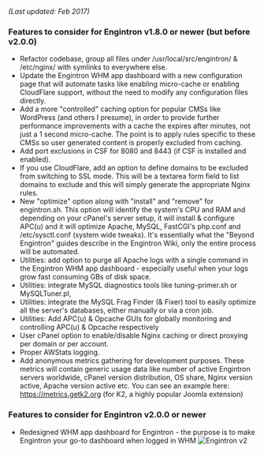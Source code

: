 _(Last updated: Feb 2017)_

### Features to consider for Engintron v1.8.0 or newer (but before v2.0.0)

* Refactor codebase, group all files under /usr/local/src/engintron/ & /etc/nginx/ with symlinks to everywhere else.
* Update the Engintron WHM app dashboard with a new configuration page that will automate tasks like enabling micro-cache or enabling CloudFlare support, without the need to modify any configuration files directly.
* Add a more "controlled" caching option for popular CMSs like WordPress (and others I presume), in order to provide further performance improvements with a cache the expires after minutes, not just a 1 second micro-cache. The point is to apply rules specific to these CMSs so user generated content is properly excluded from caching.
* Add port exclusions in CSF for 8080 and 8443 (if CSF is installed and enabled).
* If you use CloudFlare, add an option to define domains to be excluded from switching to SSL mode. This will be a textarea form field to list domains to exclude and this will simply generate the appropriate Nginx rules.
* New "optimize" option along with "install" and "remove" for engintron.sh. This option will identify the system's CPU and RAM and depending on your cPanel's server setup, it will install & configure APC(u) and it will optimize Apache, MySQL, FastCGI's php.conf and /etc/sysctl.conf (system wide tweaks). It's essentially what the "Beyond Engintron" guides describe in the Engintron Wiki, only the entire process will be automated.
* Utilities: add option to purge all Apache logs with a single command in the Engintron WHM app dashboard - especially useful when your logs grow fast consuming GBs of disk space.
* Utilities: integrate MySQL diagnostics tools like tuning-primer.sh or MySQLTuner.pl,
* Utilities: integrate the MySQL Frag Finder (& Fixer) tool to easily optimize all the server's databases, either manually or via a cron job.
* Utilities: Add APC(u) & Opcache GUIs for globally monitoring and controlling APC(u) & Opcache respectively
* User cPanel option to enable/disable Nginx caching or direct proxying per domain or per account.
* Proper AWStats logging.
* Add anonymous metrics gathering for development purposes. These metrics will contain generic usage data like number of active Engintron servers worldwide, cPanel version distribution, OS share, Nginx version active, Apache version active etc. You can see an example here: https://metrics.getk2.org (for K2, a highly popular Joomla extension)


### Features to consider for Engintron v2.0.0 or newer

* Redesigned WHM app dashboard for Engintron - the purpose is to make Engintron your go-to dashboard when logged in WHM
![Engintron v2](https://engintron.com/assets/screenshots/2.0.0_mockup.png)

